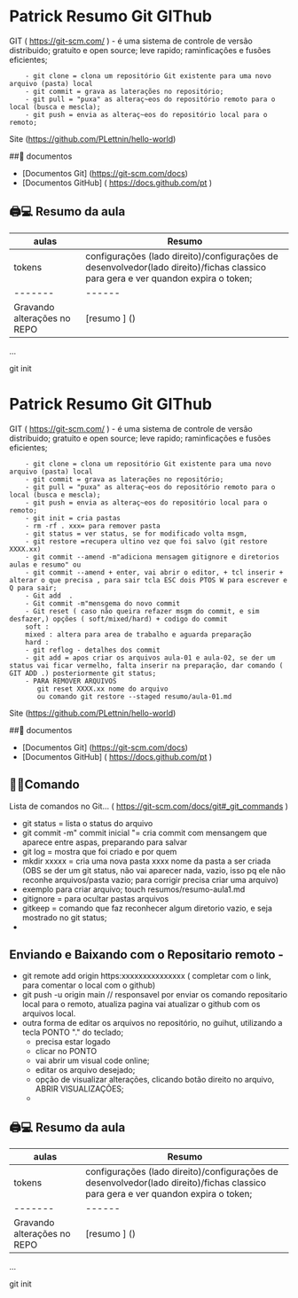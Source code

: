 # Patrick Resumo Git GIThub     


 GIT  ( https://git-scm.com/ )
        - é uma sistema de controle de versão distribuido;
        gratuito e open source;
        leve rapido; 
        raminficaçôes e fusões eficientes; 

        - git clone = clona um repositório Git existente para uma novo arquivo (pasta) local
        - git commit = grava as laterações no repositório;
        - git pull = "puxa" as alteraç~eos do repositório remoto para o local (busca e mescla);
        - git push = envia as alteraç~eos do repositório local para o remoto;
        
       

Site (https://github.com/PLettnin/hello-world)

##📖 documentos
- [Documentos Git] (https://git-scm.com/docs)
- [Documentos GitHub] ( https://docs.github.com/pt )

## 🖨💻 Resumo da aula

| aulas | Resumo|
|-------| ------|
|tokens | configurações (lado direito)/configurações de desenvolvedor(lado direito)/fichas classico para gera e ver quandon expira o token; |
|-------| ------|
| Gravando alterações no REPO |[resumo ] ()|


...

git init

# Patrick Resumo Git GIThub     


 GIT  ( https://git-scm.com/ )
        - é uma sistema de controle de versão distribuido;
        gratuito e open source;
        leve rapido; 
        raminficaçôes e fusões eficientes; 

        - git clone = clona um repositório Git existente para uma novo arquivo (pasta) local
        - git commit = grava as laterações no repositório;
        - git pull = "puxa" as alteraç~eos do repositório remoto para o local (busca e mescla);
        - git push = envia as alteraç~eos do repositório local para o remoto;
        - git init = cria pastas
        - rm -rf . xxx= para remover pasta
        - git status = ver status, se for modificado volta msgm, 
        - git restore =recupera ultino vez que foi salvo (git restore XXXX.xx)
        - git commit --amend -m"adiciona mensagem gitignore e diretorios aulas e resumo" ou 
        - git commit --amend + enter, vai abrir o editor, + tcl inserir + alterar o que precisa , para sair tcla ESC dois PTOS W para escrever e Q para sair;
        - Git add  . 
        - Git commit -m"mensgema do novo commit
        - Git reset ( caso não queira refazer msgm do commit, e sim desfazer,) opções ( soft/mixed/hard) + codigo do commit
        soft :
        mixed : altera para area de trabalho e aguarda preparação
        hard :
        - git reflog - detalhes dos commit
        - git add = apos criar os arquivos aula-01 e aula-02, se der um status vai ficar vermelho, falta inserir na preparação, dar comando ( GIT ADD .) posteriormente git status;
        - PARA REMOVER ARQUIVOS
           git reset XXXX.xx nome do arquivo  
           ou comando git restore --staged resumo/aula-01.md 
        
        
       

Site (https://github.com/PLettnin/hello-world)

##📖 documentos
- [Documentos Git] (https://git-scm.com/docs)
- [Documentos GitHub] ( https://docs.github.com/pt )


## 👩‍💻Comando
Lista de comandos no Git... ( https://git-scm.com/docs/git#_git_commands )
- git status  = lista o status do arquivo
- git commit -m" commit inicial "= cria commit com mensangem que aparece entre aspas, preparando para salvar
- git log = mostra que foi criado e por quem 
- mkdir xxxxx = cria uma nova pasta xxxx nome da pasta a ser criada (OBS se der um git status, não vai aparecer nada, vazio, isso pq ele não reconhe arquivos/pasta vazio; para corrigir precisa criar uma arquivo)
- exemplo para criar arquivo; touch resumos/resumo-aula1.md
- gitignore = para ocultar pastas arquivos 
- gitkeep = comando que faz reconhecer algum diretorio vazio, e seja mostrado no git status;
- 
## Enviando e Baixando com o Repositario remoto - 

 - git remote add origin https:xxxxxxxxxxxxxxx ( completar com o link, para comentar o local com o github)
 - git push -u origin main // responsavel por enviar os comando repositario local para o remoto, atualiza pagina vai atualizar o github com os arquivos local.
 - outra forma de editar os arquivos no repositório, no guihut, utilizando a tecla PONTO "." do teclado; 
      -  precisa estar logado
      - clicar no PONTO
      - vai abrir um visual code online; 
      - editar os arquivo desejado;
      - opção de visualizar alterações, clicando botão direito no arquivo, ABRIR VISUALIZAÇÕES;
      - 

## 🖨💻 Resumo da aula

| aulas | Resumo|
|-------| ------|
|tokens | configurações (lado direito)/configurações de desenvolvedor(lado direito)/fichas classico para gera e ver quandon expira o token; |
|-------| ------|
| Gravando alterações no REPO |[resumo ] ()|


...

git init




